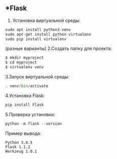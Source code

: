 *Flask
---
1. Установка виртуальной среды:
```python
sudo apt install python3-venv
sudo apt-get install python-virtualenv
sudo pip install virtualenv
```
(разные варианты)
2.Создать папку для проекта:
```python
$ mkdir myproject
$ cd myproject
$ virtualenv venv
```
3.Запуск виртуальной среды:
```python
. venv/bin/activate
```
4.Установка Flask:
```python
pip install Flask
```
5.Проверка установки:
```python
python -m flask --version
```
Пример вывода:
```
Python 3.8.5
Flask 1.1.2
Werkzeug 1.0.1
```

